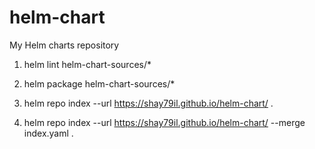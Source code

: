 # helm-chart
My Helm charts repository


1) helm lint helm-chart-sources/*

2) helm package helm-chart-sources/*

3) helm repo index --url https://shay79il.github.io/helm-chart/ .

4) helm repo index --url https://shay79il.github.io/helm-chart/ --merge index.yaml .
